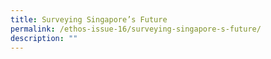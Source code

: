 ```yaml
---
title: Surveying Singapore’s Future
permalink: /ethos-issue-16/surveying-singapore-s-future/
description: ""
---
```


